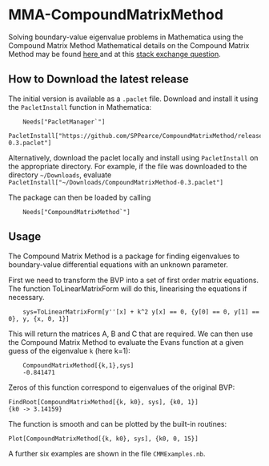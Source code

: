 # MMA-CompoundMatrixMethod
Solving boundary-value eigenvalue problems in Mathematica using the Compound Matrix Method
Mathematical details on the Compound Matrix Method may be found <a href=http://www.maths.gla.ac.uk/~xl/FYB-background.pdf>here </a> and at this <a href=https://mathematica.stackexchange.com/questions/155079/finding-eigenvalues-for-a-boundary-value-problem>stack exchange question</a>. 


## How to Download the latest release
 The initial version is available as a  `.paclet` file. Download and install it using the `PacletInstall` function in Mathematica:  
 
        Needs["PacletManager`"]
        PacletInstall["https://github.com/SPPearce/CompoundMatrixMethod/releases/download/v0.3/CompoundMatrixMethod-0.3.paclet"]
        
 Alternatively, download the paclet locally and install using `PacletInstall` on the appropriate directory. For example, if the file was downloaded to the directory `~/Downloads`, evaluate  `PacletInstall["~/Downloads/CompoundMatrixMethod-0.3.paclet"]`

The package can then be loaded by calling 

        Needs["CompoundMatrixMethod`"]

## Usage

The Compound Matrix Method is a package for finding eigenvalues to boundary-value differential equations with an unknown parameter.

First we need to transform the BVP into a set of first order matrix equations. The function ToLinearMatrixForm will do this, linearising the equations if necessary. 

        sys=ToLinearMatrixForm[y''[x] + k^2 y[x] == 0, {y[0] == 0, y[1] == 0}, y, {x, 0, 1}]

This will return the matrices A, B and C that are required. We can then use the Compound Matrix Method to evaluate the Evans function at a given guess of the eigenvalue `k` (here k=1):

        CompoundMatrixMethod[{k,1},sys]
        -0.841471
    
Zeros of this function correspond to eigenvalues of the original BVP: 

    FindRoot[CompoundMatrixMethod[{k, k0}, sys], {k0, 1}]
    {k0 -> 3.14159}
    
The function is smooth and can be plotted by the built-in routines:
    
    Plot[CompoundMatrixMethod[{k, k0}, sys], {k0, 0, 15}]
   
A further six examples are shown in the file `CMMExamples.nb`.
